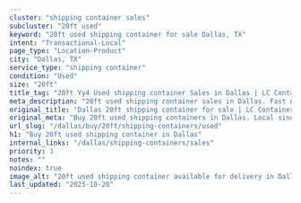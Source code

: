 ```yaml
---
cluster: "shipping container sales"
subcluster: "20ft used"
keyword: "20ft used shipping container for sale Dallas, TX"
intent: "Transactional-Local"
page_type: "Location-Product"
city: "Dallas, TX"
service_type: "shipping container"
condition: "Used"
size: "20ft"
title_tag: "20ft Yy4 Used shipping container Sales in Dallas | LC Container"
meta_description: "20ft used shipping container sales in Dallas. Fast delivery, competitive pricing. Serving shipping containers area. Quote ID: CUO. Call (214) 524-4168 for your free quote today."
original_title: "Dallas 20ft shipping container for sale | LC Container"
original_meta: "Buy 20ft used shipping containers in Dallas. Local since 2003. New & used inventory. Fast delivery. Get your free quote — call (214) 524-4168 today."
url_slug: "/dallas/buy/20ft/shipping-containers/used"
h1: "Buy 20ft used shipping container in Dallas"
internal_links: "/dallas/shipping-containers/sales"
priority: 3
notes: ""
noindex: true
image_alt: "20ft used shipping container available for delivery in Dallas"
last_updated: "2025-10-20"
---
```


<!-- TODO: Add unique city/inventory copy, images, and internal links here. -->
